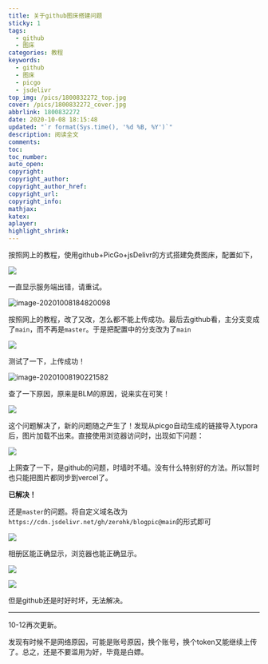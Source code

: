 ```yaml
---
title: 关于github图床搭建问题
sticky: 1
tags:
  - github
  - 图床
categories: 教程
keywords:
  - github
  - 图床
  - picgo
  - jsdelivr
top_img: /pics/1800832272_top.jpg
cover: /pics/1800832272_cover.jpg
abbrlink: 1800832272
date: 2020-10-08 18:15:48
updated: "`r format(Sys.time(), '%d %B, %Y')`"
description: 阅读全文
comments:
toc:
toc_number:
auto_open:
copyright:
copyright_author:
copyright_author_href:
copyright_url:
copyright_info:
mathjax:
katex:
aplayer:
highlight_shrink:
---
```


按照网上的教程，使用github+PicGo+jsDelivr的方式搭建免费图床，配置如下，

![](https://gitee.com/fkso/blogpics/raw/master/master/%E5%85%B3%E4%BA%8Egithub%E5%9B%BE%E5%BA%8A%E6%90%AD%E5%BB%BA%E9%97%AE%E9%A2%981.png)

一直显示服务端出错，请重试。

![image-20201008184820098](https://gitee.com/fkso/blogpics/raw/master/master/%E5%85%B3%E4%BA%8Egithub%E5%9B%BE%E5%BA%8A%E6%90%AD%E5%BB%BA%E9%97%AE%E9%A2%982.png)

按照网上的教程，改了又改，怎么都不能上传成功。最后去github看，主分支变成了`main`，而不再是`master`。于是把配置中的分支改为了`main`

![](https://gitee.com/fkso/blogpics/raw/master/master/%E5%85%B3%E4%BA%8Egithub%E5%9B%BE%E5%BA%8A%E6%90%AD%E5%BB%BA%E9%97%AE%E9%A2%983.png)

测试了一下，上传成功！

![image-20201008190221582](https://gitee.com/fkso/blogpics/raw/master/master/%E5%85%B3%E4%BA%8Egithub%E5%9B%BE%E5%BA%8A%E6%90%AD%E5%BB%BA%E9%97%AE%E9%A2%984.png)

查了一下原因，原来是BLM的原因，说来实在可笑！

![](https://cdn.jsdelivr.net/gh/zerohk/blogpic@main/%E5%85%B3%E4%BA%8Egithub%E5%9B%BE%E5%BA%8A%E6%90%AD%E5%BB%BA%E9%97%AE%E9%A2%985.png)

这个问题解决了，新的问题随之产生了！发现从picgo自动生成的链接导入typora后，图片加载不出来。直接使用浏览器访问时，出现如下问题：

![](https://cdn.jsdelivr.net/gh/zerohk/blogpic@main/%E5%85%B3%E4%BA%8Egithub%E5%9B%BE%E5%BA%8A%E6%90%AD%E5%BB%BA%E9%97%AE%E9%A2%986.png)

上网查了一下，是github的问题，时墙时不墙。没有什么特别好的方法。所以暂时也只能把图片都同步到vercel了。

**已解决！**

还是`master`的问题。将自定义域名改为`https://cdn.jsdelivr.net/gh/zerohk/blogpic@main`的形式即可

![](https://gitee.com/fkso/blogpics/raw/master/master/%E5%85%B3%E4%BA%8Egithub%E5%9B%BE%E5%BA%8A%E6%90%AD%E5%BB%BA%E9%97%AE%E9%A2%987.png)

相册区能正确显示，浏览器也能正确显示。

![](https://gitee.com/fkso/blogpics/raw/master/master/%E5%85%B3%E4%BA%8Egithub%E5%9B%BE%E5%BA%8A%E6%90%AD%E5%BB%BA%E9%97%AE%E9%A2%988.png)

![](https://cdn.jsdelivr.net/gh/zerohk/blogpic@main/%E5%85%B3%E4%BA%8Egithub%E5%9B%BE%E5%BA%8A%E6%90%AD%E5%BB%BA%E9%97%AE%E9%A2%989.png)

但是github还是时好时坏，无法解决。

------

10-12再次更新。

发现有时候不是网络原因，可能是账号原因，换个账号，换个token又能继续上传了。总之，还是不要滥用为好，毕竟是白嫖。